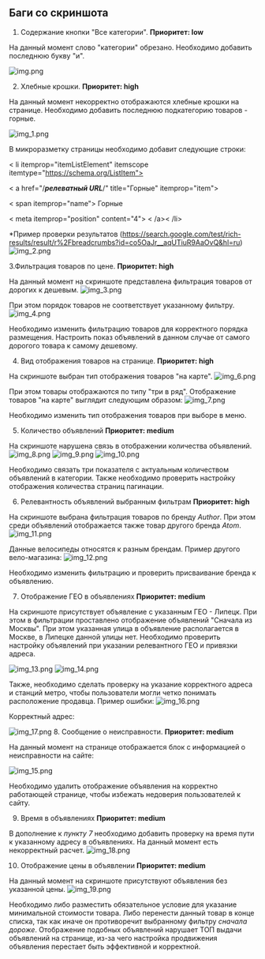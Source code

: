 ## Баги со скриншота

1. Содержание кнопки "Все категории".
**Приоритет: low**

На данный момент слово "категории" обрезано. Необходимо добавить последнюю букву "и".

![img.png](img.png)

2. Хлебные крошки.
**Приоритет: high**

На данный момент некорректно отображаются хлебные крошки на странице. Необходимо добавить последнюю подкатегорию товаров - горные. 

![img_1.png](screenshots/img_1.png)

В микроразметку страницы необходимо добавит следующие строки:

< li itemprop="itemListElement" itemscope itemtype="https://schema.org/ListItem">

< a href="/***релеватный URL***/" title="Горные" itemprop="item">

< span itemprop="name"> Горные </span>

< meta itemprop="position" content="4">
< /a>< /li>

*Пример проверки результатов (https://search.google.com/test/rich-results/result/r%2Fbreadcrumbs?id=co5OaJr__aqUTiuR9AaOvQ&hl=ru)
![img_2.png](screenshots/img_2.png)


3.Фильтрация товаров по цене.
**Приоритет: high**

На данный момент на скриншоте представлена фильтрация товаров от дорогих к дешевым.
![img_3.png](screenshots/img_3.png)

При этом порядок товаров не соответствует указанному фильтру.
![img_4.png](screenshots/img_4.png)

Необходимо изменить фильтрацию товаров для корректного порядка размещения. Настроить показ объявлений в данном случае от самого дорогого товара к самому дешевому.

4. Вид отображения товаров на странице.
**Приоритет: high**

На скриншоте выбран тип отображения товаров "на карте".
![img_6.png](screenshots/img_6.png)

При этом товары отображаются по типу "три в ряд".
Отображение товаров "на карте" выглядит следующим образом:
![img_7.png](screenshots/img_7.png)

Необходимо изменить тип отображения товаров при выборе в меню.

5. Количество объявлений
**Приоритет: medium**

На скриншоте нарушена связь в отображении количества объявлений.
![img_8.png](screenshots/img_8.png)
![img_9.png](screenshots/img_9.png)
![img_10.png](screenshots/img_10.png)

Необходимо связать три показателя с актуальным количеством объявлений в категории.
Также необходимо проверить настройку отображения количества страниц пагинации.

6. Релевантность объявлений выбранным фильтрам
**Приоритет: high**

На скриншоте выбрана фильтрация товаров по бренду *Author*. При этом среди объявлений отображается также товар другого бренда *Atom*.
![img_11.png](screenshots/img_11.png)

Данные велосипеды относятся к разным брендам. Пример другого вело-магазина:
![img_12.png](screenshots/img_12.png)

Необходимо изменить фильтрацию и проверить присваивание бренда к объявлению.

7. Отображение ГЕО в объявлениях
**Приоритет: medium**

На скриншоте присутствует объявление с указанным ГЕО - Липецк. При этом в фильтрации проставлено отображение объявлений "Сначала из Москвы". При этом указанная улица в объявление располагается в Москве, в Липецке данной улицы нет. Необходимо проверить настройку объявлений при указании релевантного ГЕО и привязки адреса.

![img_13.png](screenshots/img_13.png)
![img_14.png](screenshots/img_14.png)

Также, необходимо сделать проверку на указание корректного адреса и станций метро, чтобы пользователи могли четко понимать расположение продавца.
Пример ошибки: 
![img_16.png](screenshots/img_16.png)

Корректный адрес:

![img_17.png](screenshots/img_17.png)
8. Сообщение о неисправности.
**Приоритет: medium**

На данный момент на странице отображается блок с информацией о неисправности на сайте:

![img_15.png](screenshots/img_15.png) 

Необходимо удалить отображение объявления на корректно работающей странице, чтобы избежать недоверия пользователей к сайту.

9. Время в объявлениях
**Приоритет: medium**

В дополнение к *пункту 7* необходимо добавить проверку на время пути к указанному адресу в объявлениях. На данный момент есть некорректный расчет.
![img_18.png](screenshots/img_18.png)

10. Отображение цены в объявлении
**Приоритет: medium**

На данный момент на скриншоте присутствуют объявления без указанной цены.
![img_19.png](screenshots/img_19.png)

Необходимо либо разместить обязательное условие для указание минимальной стоимости товара. Либо перенести данный товар в конце списка, так как иначе он противоречит выбранному фильтру *сначала дороже*. Отображение подобных объявлений нарушает ТОП выдачи объявлений на странице, из-за чего настройка продвижения объявления перестает быть эффективной и корректной. 